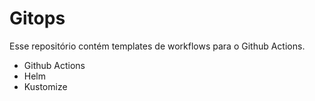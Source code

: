 # Gitops

Esse repositório contém templates de workflows para o Github Actions.

- Github Actions
- Helm
- Kustomize